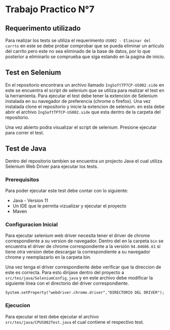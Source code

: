 # Trabajo Practico N°7

## Requerimento utilizado
Para realizar los tests se utiliza el requerimento `US002 - Eliminar del carrto` en este se debe probar comprobar que se pueda eliminar un articulo del carrito pero este no sea eliminado de la base de datos, por lo que posterior a eliminarlo se comprueba que siga estando en la pagina de inicio.

## Test en Selenium
En el repositorio encontrara un archivo llamado `IngSoftTP7CP-US002.side` en este se encuentra el script de selenium que se utiliza para realizar el test en la herramienta. 
Para ejecutar el test debe tener la extención de Selenium instalada en su navegador de preferencia (chrome o firefox). Una vez instalada clone el repositorio y inicie la extencion de selenium. en esta debe abrir el archivo `IngSoftTP7CP-US002.side` que esta dentro de la carpeta del repositorio. 

Una vez abierto podra visualizar el script de selenium. Presione ejecutar para correr el test. 

## Test de Java
Dentro del repositorio tambien se encuentra un projecto Java el cual utiliza Selenium Web Driver para ejecutar los tests.

### Prerequisitos
Para poder ejecutar este test debe contar con lo siguiente:
* Java - Version 11
* Un IDE que le permita vizualizar y ejecutar el proyecto
* Maven

### Configuracion Inicial
Para ejecutar selenium web driver necesita tener el driver de chrome correspondiente a su version de navegador. Dentro del en la carpeta `bin` se encuentra el driver de chrome correspondiente a la versión `94.04606.61` si tiene otra version debe descargar la correspondiente a su navegador chrome y reemplazarlo en la carpeta bin.

Una vez tenga el driver correspondiente debe verificar que la direccion de este es correcta. Para esto dirijase dentro del proyecto a `src/tes/java/SeleniumConfig.java` y en este archivo debe modificar la siguiente linea con el directorio del driver correspondiente.

`System.setProperty("webdriver.chrome.driver","DIRECTORIO DEL DRIVER");`

### Ejecucion
Para ejecutar el test debe ejecutar el archivo `src/tes/java/CPUS002Test.java` el cual contiene el respectivo test. 
